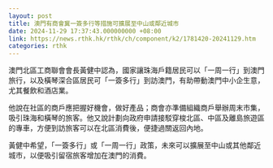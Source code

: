 ```yaml
---
layout: post
title: 澳門有商會冀一簽多行等措施可擴展至中山或鄰近城市
date: 2024-11-29 17:37:43.000000000 +08:00
link: https://news.rthk.hk/rthk/ch/component/k2/1781420-20241129.htm
categories: rthk
---
```


澳門北區工商聯會會長黃健中認為，國家讓珠海戶籍居民可以「一周一行」到澳門旅行，以及橫琴深合區居民可「一簽多行」到訪澳門，有助帶動澳門中小企生意，尤其餐飲和酒店業。

他說在社區的商戶應把握好機會，做好產品；商會亦準備組織商戶舉辦周末市集，吸引珠海和橫琴的旅客。他又說計劃向政府申請接駁穿梭北區、中區及離島旅遊區的專車，方便到訪旅客可以在北區消費後，便捷過關返回內地。

黃健中希望，「一簽多行」或「一周一行」政策，未來可以擴展至中山或其他鄰近城市，以便吸引留宿旅客增加在澳門的消費。
